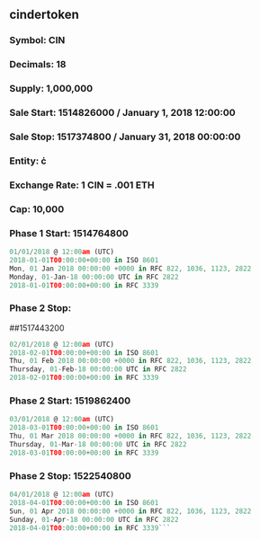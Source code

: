 ## cindertoken

### Symbol: CIN
### Decimals: 18
### Supply: 1,000,000
### Sale Start: 1514826000 / January 1, 2018 12:00:00
### Sale Stop: 1517374800 / January 31, 2018 00:00:00
### Entity: ċ
### Exchange Rate: 1 CIN = .001 ETH
### Cap: 10,000

### Phase 1 Start: 1514764800
```js
01/01/2018 @ 12:00am (UTC)
2018-01-01T00:00:00+00:00 in ISO 8601
Mon, 01 Jan 2018 00:00:00 +0000 in RFC 822, 1036, 1123, 2822
Monday, 01-Jan-18 00:00:00 UTC in RFC 2822
2018-01-01T00:00:00+00:00 in RFC 3339
```
### Phase 2 Stop:
##1517443200
```js
02/01/2018 @ 12:00am (UTC)
2018-02-01T00:00:00+00:00 in ISO 8601
Thu, 01 Feb 2018 00:00:00 +0000 in RFC 822, 1036, 1123, 2822
Thursday, 01-Feb-18 00:00:00 UTC in RFC 2822
2018-02-01T00:00:00+00:00 in RFC 3339
```

### Phase 2 Start: 1519862400
```js
03/01/2018 @ 12:00am (UTC)
2018-03-01T00:00:00+00:00 in ISO 8601
Thu, 01 Mar 2018 00:00:00 +0000 in RFC 822, 1036, 1123, 2822
Thursday, 01-Mar-18 00:00:00 UTC in RFC 2822
2018-03-01T00:00:00+00:00 in RFC 3339
```
### Phase 2 Stop: 1522540800
```js
04/01/2018 @ 12:00am (UTC)
2018-04-01T00:00:00+00:00 in ISO 8601
Sun, 01 Apr 2018 00:00:00 +0000 in RFC 822, 1036, 1123, 2822
Sunday, 01-Apr-18 00:00:00 UTC in RFC 2822
2018-04-01T00:00:00+00:00 in RFC 3339```
